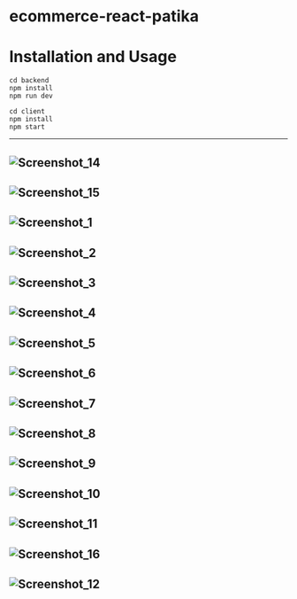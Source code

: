 # ecommerce-react-patika

# Installation and Usage

```shell
cd backend
npm install
npm run dev

cd client
npm install
npm start
```
----
![Screenshot_14](https://user-images.githubusercontent.com/91260944/154497974-120bf357-8671-4da2-8e31-c6f5ab743c24.png)
----
![Screenshot_15](https://user-images.githubusercontent.com/91260944/154497987-d6bf3cb3-4273-43e8-918f-ec9a0febba70.png)
----
![Screenshot_1](https://user-images.githubusercontent.com/91260944/154497761-8f9e9ff2-9ce6-40d7-a128-b04209c541a0.png)
----
![Screenshot_2](https://user-images.githubusercontent.com/91260944/154497784-0c1a8b8a-1eaa-48a5-a4b1-80a23f95c315.png)
----
![Screenshot_3](https://user-images.githubusercontent.com/91260944/154497815-ccd1513b-09d2-4b0c-a59b-8197d85b0933.png)
----
![Screenshot_4](https://user-images.githubusercontent.com/91260944/154497839-aa74e118-7427-4ce0-a21f-c76c5bb8428f.png)
----
![Screenshot_5](https://user-images.githubusercontent.com/91260944/154498598-d3fd4033-6305-4fcd-8a21-d31fa6494ef9.png)
----
![Screenshot_6](https://user-images.githubusercontent.com/91260944/154498645-56e306d1-7e08-4f18-9073-b7e18ae8b207.png)
----
![Screenshot_7](https://user-images.githubusercontent.com/91260944/154498678-add2c625-f0cb-4c36-b877-ca6748ea6951.png)
----
![Screenshot_8](https://user-images.githubusercontent.com/91260944/154498706-cf6d81a5-158d-4218-915c-7a1c248b07ef.png)
----
![Screenshot_9](https://user-images.githubusercontent.com/91260944/154498736-0f148a10-9e47-4813-87d3-f620c5968410.png)
----
![Screenshot_10](https://user-images.githubusercontent.com/91260944/154498764-f508958b-3fed-4805-b24f-c1bdc15083ce.png)
----
![Screenshot_11](https://user-images.githubusercontent.com/91260944/154498776-42bee657-b912-47cd-9e48-8635b1d9bfcd.png)
----
![Screenshot_16](https://user-images.githubusercontent.com/91260944/154498969-9cd33a9d-7d9f-404e-93e4-40d425454deb.png)
----
![Screenshot_12](https://user-images.githubusercontent.com/91260944/154498811-8a33b0fe-0abc-40b1-bd7b-25dd863da64e.png)
----






